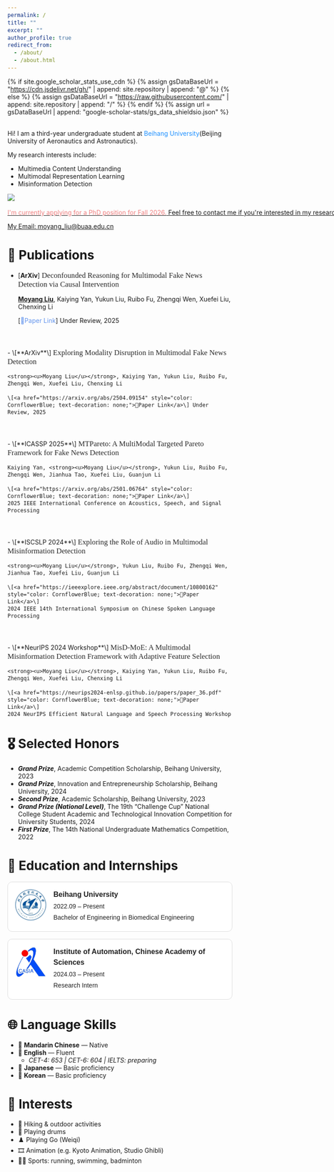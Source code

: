 ```yaml
---
permalink: /
title: ""
excerpt: ""
author_profile: true
redirect_from: 
  - /about/
  - /about.html
---
```


{% if site.google_scholar_stats_use_cdn %}
{% assign gsDataBaseUrl = "https://cdn.jsdelivr.net/gh/" | append: site.repository | append: "@" %}
{% else %}
{% assign gsDataBaseUrl = "https://raw.githubusercontent.com/" | append: site.repository | append: "/" %}
{% endif %}
{% assign url = gsDataBaseUrl | append: "google-scholar-stats/gs_data_shieldsio.json" %}

<span class='anchor' id='about-me'></span>
<br/>
Hi! I am a third-year undergraduate student at <font color=DodgerBlue>Beihang University</font>(Beijing University of Aeronautics and Astronautics).

My research interests include:
+ Multimedia Content Understanding
+ Multimodal Representation Learning
+ Misinformation Detection
  
<a href='https://scholar.google.com/citations?user=_NICS5EAAAAJ'><img src="https://img.shields.io/badge/Google%20Scholar%20Citations-8-9cf?logo=Google%20Scholar&labelColor=f6f6f6&color=9cf&style=flat&label=Google Scholar Citations">

<nobr><font color=LightCoral>I'm currently applying for a PhD position for Fall 2026.</font> Feel free to contact me if you're interested in my research or just want to chat!</nobr>

My Email: <moyang_liu@buaa.edu.cn>

# 📝 Publications 

- \[**ArXiv**\]
  <span style="font-size: 1.2em; font-family: 'Palatino', 'Georgia', serif; color: #2a2a2a;">
    Deconfounded Reasoning for Multimodal Fake News Detection via Causal Intervention
  </span>

    <strong><u>Moyang Liu</u></strong>, Kaiying Yan, Yukun Liu, Ruibo Fu, Zhengqi Wen, Xuefei Liu, Chenxing Li
  
    \[<a href="https://arxiv.org/abs/2504.09163" style="color: CornflowerBlue; text-decoration: none;">🔗Paper Link</a>\] Under Review, 2025
<br/>
<div style="margin-top: 23px;"></div>
- \[**ArXiv**\]
  <span style="font-size: 1.2em; font-family: 'Palatino', 'Georgia', serif; color: #2a2a2a;">
    Exploring Modality Disruption in Multimodal Fake News Detection
  </span>

    <strong><u>Moyang Liu</u></strong>, Kaiying Yan, Yukun Liu, Ruibo Fu, Zhengqi Wen, Xuefei Liu, Chenxing Li
  
    \[<a href="https://arxiv.org/abs/2504.09154" style="color: CornflowerBlue; text-decoration: none;">🔗Paper Link</a>\] Under Review, 2025
<br/>
<div style="margin-top: 23px;"></div>
- \[**ICASSP 2025**\]
  <span style="font-size: 1.2em; font-family: 'Palatino', 'Georgia', serif; color: #2a2a2a;">
    MTPareto: A MultiModal Targeted Pareto Framework for Fake News Detection
  </span>

    Kaiying Yan, <strong><u>Moyang Liu</u></strong>, Yukun Liu, Ruibo Fu, Zhengqi Wen, Jianhua Tao, Xuefei Liu, Guanjun Li
  
    \[<a href="https://arxiv.org/abs/2501.06764" style="color: CornflowerBlue; text-decoration: none;">🔗Paper Link</a>\]
    2025 IEEE International Conference on Acoustics, Speech, and Signal Processing
<br/>
<div style="margin-top: 23px;"></div>
- \[**ISCSLP 2024**\]
  <span style="font-size: 1.2em; font-family: 'Palatino', 'Georgia', serif; color: #2a2a2a;">
    Exploring the Role of Audio in Multimodal Misinformation Detection
  </span>

    <strong><u>Moyang Liu</u></strong>, Yukun Liu, Ruibo Fu, Zhengqi Wen, Jianhua Tao, Xuefei Liu, Guanjun Li
  
    \[<a href="https://ieeexplore.ieee.org/abstract/document/10800162" style="color: CornflowerBlue; text-decoration: none;">🔗Paper Link</a>\]
    2024 IEEE 14th International Symposium on Chinese Spoken Language Processing
<br/>
<div style="margin-top: 23px;"></div>
- \[**NeurIPS 2024 Workshop**\]
  <span style="font-size: 1.2em; font-family: 'Palatino', 'Georgia', serif; color: #2a2a2a;">
    MisD-MoE: A Multimodal Misinformation Detection Framework with Adaptive Feature Selection
  </span>

    <strong><u>Moyang Liu</u></strong>, Kaiying Yan, Yukun Liu, Ruibo Fu, Zhengqi Wen, Xuefei Liu, Chenxing Li
  
    \[<a href="https://neurips2024-enlsp.github.io/papers/paper_36.pdf" style="color: CornflowerBlue; text-decoration: none;">🔗Paper Link</a>\]
    2024 NeurIPS Efficient Natural Language and Speech Processing Workshop


# 🎖 Selected Honors 

- <span style="color: #111111; font-weight: bold; font-style: italic;">Grand Prize</span>, Academic Competition Scholarship, Beihang University, 2023
- <span style="color: #111111; font-weight: bold; font-style: italic;">Grand Prize</span>, Innovation and Entrepreneurship Scholarship, Beihang University, 2024
- <span style="color: #111111; font-weight: bold; font-style: italic;">Second Prize</span>, Academic Scholarship, Beihang University, 2023
- <span style="color: #111111; font-weight: bold; font-style: italic;">Grand Prize (National Level)</span>, The 19th “Challenge Cup” National College Student Academic and Technological Innovation Competition for University Students, 2024
- <span style="color: #111111; font-weight: bold; font-style: italic;">First Prize</span>, The 14th National Undergraduate Mathematics Competition, 2022


# 📖 Education and Internships
<style>
  .edu-card {
    display: flex;
    align-items: flex-start;
    border: 1px solid #ddd;
    border-radius: 10px;
    padding: 16px;
    margin: 16px 0;
    background-color: #fff;
    font-family: sans-serif;
    color: #222;
  }

  .edu-logo {
    width: 70px;
    height: 70px;
    margin-right: 16px;
    flex-shrink: 0;
    border-radius: 8px;
  }

  .edu-content {
    font-size: 14px;
    line-height: 1.5;
  }

  .edu-content h3 {
    margin: 0;
    font-size: 16px;
  }

  .edu-content p {
    margin: 4px 0;
  }
</style>

<div class="edu-card">
  <img class="edu-logo" src="/images/beihanglogo.jpg" alt="University Logo">
  <div class="edu-content">
    <h3>Beihang University</h3>
    <p>2022.09 – Present</p>
    <p>Bachelor of Engineering in Biomedical Engineering</p>
  </div>
</div>

<div class="edu-card">
  <img class="edu-logo" src="/images/casialogo.jpg" alt="CASIA Logo">
  <div class="edu-content">
    <h3>Institute of Automation, Chinese Academy of Sciences</h3>
    <p>2024.03 – Present</p>
    <p>Research Intern</p>
  </div>
</div>

# 🌐 Language Skills

- 📘 **Mandarin Chinese** — Native
- 📗 **English** — Fluent
  - *CET-4: 653 &#124; CET-6: 604 &#124; IELTS: preparing*
- 📙 **Japanese** — Basic proficiency
- 📕 **Korean** — Basic proficiency

# 🎨 Interests

- 🧗 Hiking &amp; outdoor activities  
- 🥁 Playing drums  
- ♟️ Playing Go (Weiqi)  
- 🎞️ Animation (e.g. Kyoto Animation, Studio Ghibli)  
- 🏃‍♂️ Sports: running, swimming, badminton
<br/>
<br/>
<br/>
<br/>
<br/>
<br/>

